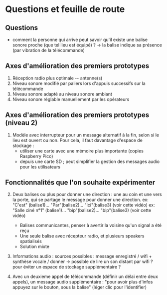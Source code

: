 # Questions et feuille de route


## Questions

- comment la personne qui arrive peut savoir qu'il existe une balise sonore proche (que tel lieu est équipé) ?
-> la balise indique sa présence (par vibration de la télécommande)

## Axes d'amélioration des premiers prototypes

1. Réception radio plus optimale -- antenne(s)
2. Niveau sonore modifié par paliers lors d'appuis successifs sur la télécommande
3. Niveau sonore adapté au niveau sonore ambiant
4. Niveau sonore règlable manuellement par les opérateurs


## Axes d'amélioration des premiers prototypes (niveau 2)

1. Modèle avec interrupteur pour un message alternatif à la fin, selon si le lieu est ouvert ou non. Pour cela, il faut davantage d'espace de stockage :
    - utiliser une carte avec une mémoire plus importante (copies Raspberry Pico)
    - depuis une carte SD ; peut simplifier la gestion des messages audio pour les utilisateurs


## Fonctionnalités que l'on souhaite expérimenter 

2. Deux balises ou plus pour donner une direction : une au coin et une vers la porte, qui se partage le message pour donner une direction. 
	ex:  "C'est" (balise1)... "Par"(balise2)... "Ici"(balise3) (voir cette vidéo)
    ex:  "Salle ciné n°1" (balise1)... "bip"(balise2)... "bip"(balise3) (voir cette vidéo)
	
	- Balises communicantes, penser à avertir la voisine qu'un signal a été reçu
	- Une seule balise avec récepteur radio, et plusieurs speakers spatialisés
	- Solution mixte

3. Informations audio : sources possibles : message enregistré / wifi + synthèse vocale / donner 
-> possible de lire un son distant par wifi ? pour éviter un espace de stockage supplémentaire ?

4. Avec un deuxieme appel de télécommande (définir un délai entre deux appels), un message audio supplémentaire : "pour avoir plus d'infos appuyez sur le bouton, sous la balise" (léger clic pour l'identifier)
